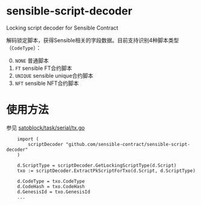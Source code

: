 # sensible-script-decoder

Locking script decoder for Sensible Contract

解码锁定脚本，获得Sensible相关的字段数据。目前支持识别4种脚本类型（`CodeType`）：

0. `NONE` 普通脚本
1. `FT` sensible FT合约脚本
2. `UNIQUE` sensible unique合约脚本
3. `NFT` sensible NFT合约脚本


# 使用方法

参见 [satoblock/task/serial/tx.go](https://github.com/sensible-contract/satoblock/blob/8138d70eeef8bb7c726b5482090dc9191cc53aa2/task/serial/tx.go#L114)

```golang
	import (
		scriptDecoder "github.com/sensible-contract/sensible-script-decoder"
	)

	d.ScriptType = scriptDecoder.GetLockingScriptType(d.Script)
	txo := scriptDecoder.ExtractPkScriptForTxo(d.Script, d.ScriptType)

	d.CodeType = txo.CodeType
	d.CodeHash = txo.CodeHash
	d.GenesisId = txo.GenesisId
	...
```
